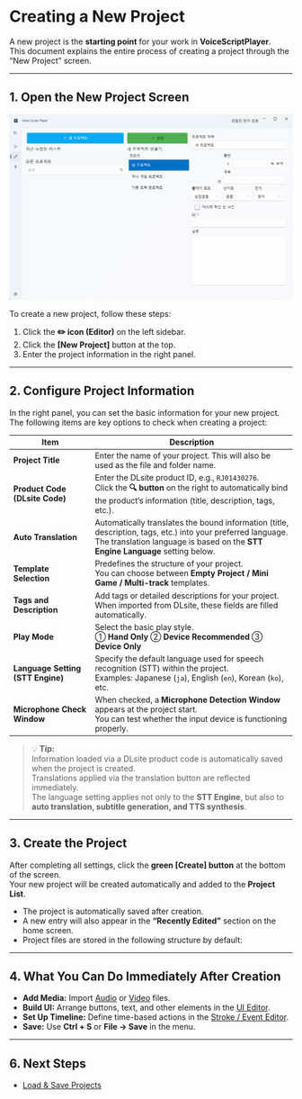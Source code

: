 # Creating a New Project

A new project is the **starting point** for your work in **VoiceScriptPlayer**.  
This document explains the entire process of creating a project through the “New Project” screen.

---

## 1. Open the New Project Screen

![project-create](../images/project-create.png)

To create a new project, follow these steps:

1. Click the **✏️ icon (Editor)** on the left sidebar.  
2. Click the **[New Project]** button at the top.  
3. Enter the project information in the right panel.

---

## 2. Configure Project Information

In the right panel, you can set the basic information for your new project.  
The following items are key options to check when creating a project:

| Item | Description |
|------|--------------|
| **Project Title** | Enter the name of your project. This will also be used as the file and folder name. |
| **Product Code (DLsite Code)** | Enter the DLsite product ID, e.g., `RJ01430276`.<br>Click the **🔍 button** on the right to automatically bind the product’s information (title, description, tags, etc.). |
| **Auto Translation** | Automatically translates the bound information (title, description, tags, etc.) into your preferred language.<br>The translation language is based on the **STT Engine Language** setting below. |
| **Template Selection** | Predefines the structure of your project.<br>You can choose between **Empty Project / Mini Game / Multi-track** templates. |
| **Tags and Description** | Add tags or detailed descriptions for your project. When imported from DLsite, these fields are filled automatically. |
| **Play Mode** | Select the basic play style.<br>① **Hand Only** ② **Device Recommended** ③ **Device Only** |
| **Language Setting (STT Engine)** | Specify the default language used for speech recognition (STT) within the project.<br>Examples: Japanese (`ja`), English (`en`), Korean (`ko`), etc. |
| **Microphone Check Window** | When checked, a **Microphone Detection Window** appears at the project start.<br>You can test whether the input device is functioning properly. |

> 💡 **Tip:**  
> Information loaded via a DLsite product code is automatically saved when the project is created.  
> Translations applied via the translation button are reflected immediately.  
> The language setting applies not only to the **STT Engine**, but also to **auto translation, subtitle generation, and TTS synthesis**.

---

## 3. Create the Project

After completing all settings, click the **green [Create] button** at the bottom of the screen.  
Your new project will be created automatically and added to the **Project List**.

- The project is automatically saved after creation.  
- A new entry will also appear in the **“Recently Edited”** section on the home screen.  
- Project files are stored in the following structure by default:

---

## 4. What You Can Do Immediately After Creation

- **Add Media:** Import [Audio](../editor/sound.md) or [Video](../editor/video.md) files.  
- **Build UI:** Arrange buttons, text, and other elements in the [UI Editor](../editor/ui.md).  
- **Set Up Timeline:** Define time-based actions in the [Stroke / Event Editor](../editor/stroke.md).  
- **Save:** Use **Ctrl + S** or **File → Save** in the menu.

---

## 6. Next Steps

- [Load & Save Projects](manage.md)
